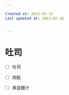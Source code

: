```yaml
---

Created at: 2013-02-16
Last updated at: 2013-02-16


---
```


# 吐司


- [ ] 吐司
- [ ] 肉鬆
- [ ] 黑目爾汁

